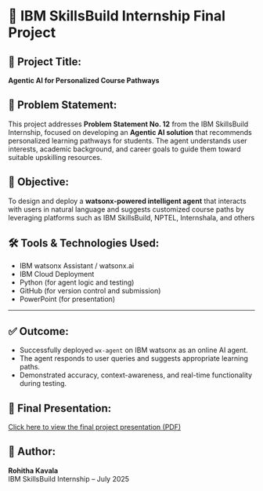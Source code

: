 # 📘 IBM SkillsBuild Internship Final Project

## 🔹 Project Title:
**Agentic AI for Personalized Course Pathways**


## 📌 Problem Statement:
This project addresses **Problem Statement No. 12** from the IBM SkillsBuild Internship, focused on developing an **Agentic AI solution** that recommends personalized learning pathways for students. The agent understands user interests, academic background, and career goals to guide them toward suitable upskilling resources.


## 🎯 Objective:
To design and deploy a **watsonx-powered intelligent agent** that interacts with users in natural language and suggests customized course paths by leveraging platforms such as IBM SkillsBuild, NPTEL, Internshala, and others


## 🛠️ Tools & Technologies Used:
- IBM watsonx Assistant / watsonx.ai
- IBM Cloud Deployment
- Python (for agent logic and testing)
- GitHub (for version control and submission)
- PowerPoint (for presentation)

---

## ✅ Outcome:
- Successfully deployed `wx-agent` on IBM watsonx as an online AI agent.
- The agent responds to user queries and suggests appropriate learning paths.
- Demonstrated accuracy, context-awareness, and real-time functionality during testing.



## 📄 Final Presentation:
[Click here to view the final project presentation (PDF)](./IBM_Intern_Project.pdf)



## 👤 Author:
**Rohitha Kavala**  
IBM SkillsBuild Internship – July 2025

